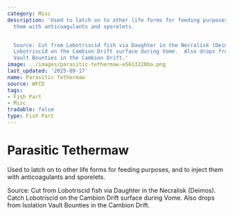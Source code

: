 ```yaml
---
category: Misc
description: 'Used to latch on to other life forms for feeding purposes, and to inject
  them with anticoagulants and sporelets.


  Source: Cut from Lobotriscid fish via Daughter in the Necralisk (Deimos). Catch
  Lobotriscid on the Cambion Drift surface during Vome.  Also drops from Isolation
  Vault Bounties in the Cambion Drift.'
image: ../images/parasitic-tethermaw-e5613220ba.png
last_updated: '2025-09-17'
name: Parasitic Tethermaw
source: WFCD
tags:
- Fish Part
- Misc
tradable: false
type: Fish Part
---
```


# Parasitic Tethermaw

Used to latch on to other life forms for feeding purposes, and to inject them with anticoagulants and sporelets.

Source: Cut from Lobotriscid fish via Daughter in the Necralisk (Deimos). Catch Lobotriscid on the Cambion Drift surface during Vome.  Also drops from Isolation Vault Bounties in the Cambion Drift.

